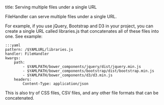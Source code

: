 title: Serving multiple files under a single URL

FileHandler can serve multiple files under a single URL.

For example, if you use jQuery, Bootstrap and D3 in your project, you can create a single URL called libraries.js that concatenates all of these files into one. See example:

    :::yaml
    pattern: /$YAMLURL/libraries.js
    handler: FileHandler
    kwargs:
        path:
            - $YAMLPATH/bower_components/jquery/dist/jquery.min.js
            - $YAMLPATH/bower_components/bootstrap/dist/bootstrap.min.js
            - $YAMLPATH/bower_components/d3/d3.min.js
        headers:
            Content-Type: application/json

This is also try of CSS files, CSV files, and any other file formats that can be concatenated.
